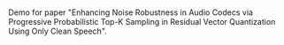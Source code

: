 # 
Demo for paper "Enhancing Noise Robustness in Audio Codecs via Progressive Probabilistic Top-K Sampling in Residual Vector Quantization Using Only Clean Speech".
